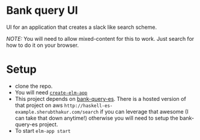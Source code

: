 # Bank query UI
UI for an application that creates a slack like search scheme.

*NOTE:* You will need to allow mixed-content for this to work. Just search for how to do it on your browser.

# Setup
- clone the repo.
- You will need [`create-elm-app`](https://www.npmjs.com/package/create-elm-app)
- This project depends on [bank-query-es](https://github.com/jckdrpr/bank-query-es).
There is a hosted version of that project on aws `http://haskell-es-example.sherubthakur.com/search`
if you can leverage that awesome (I can take that down anytime!) otherwise you will need to
setup the bank-query-es project.
- To start `elm-app start`

